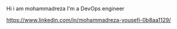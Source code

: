 Hi i am mohammadreza
I'm a DevOps engineer

https://www.linkedin.com/in/mohammadreza-yousefi-0b8aa1129/
